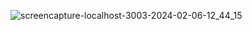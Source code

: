 ![screencapture-localhost-3003-2024-02-06-12_44_15](https://github.com/abhishek-06-singh/namastedevtestimonials_remake/assets/115978151/573576d7-9876-437e-9d47-ca2c636e1764)
